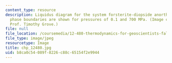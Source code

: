 ```yaml
---
content_type: resource
description: Liquidus diagram for the system forsterite-diopside anorthite.  Primary
  phase boundaries are shown for pressures of 0.1 and 700 MPa. (Image courtesy of
  Prof. Timothy Grove.)
file: null
file_location: /coursemedia/12-480-thermodynamics-for-geoscientists-fall-2006/b8ca0c54089f8226c88c65154f2e9944_chp_12480.jpg
file_type: image/jpeg
resourcetype: Image
title: chp_12480.jpg
uid: b8ca0c54-089f-8226-c88c-65154f2e9944
---
```

